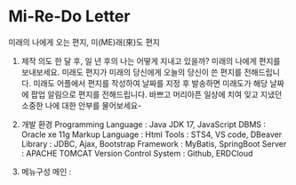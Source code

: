# Mi-Re-Do Letter
미래의 나에게 오는 편지, 미(ME)래(來)도 편지

1. 제작 의도
  한 달 후, 일 년 후의 나는 어떻게 지내고 있을까? 미래의 나에게 편지를 보내보세요.
  미래도 편지가 미래의 당신에게 오늘의 당신이 쓴 편지를 전해드립니다.
  미래도 어플에서 편지를 작성하여 날짜를 지정 후 발송하면 미래도가 해당 날짜에 팝업 알림으로 편지를 전해드립니다.
  바쁘고 머리아픈 일상에 치여 잊고 지냈던 소중한 나에 대한 안부를 물어보세요-

2. 개발 환경
   Programming Language : Java JDK 17, JavaScript
   DBMS : Oracle xe 11g
   Markup Language : Html
   Tools : STS4, VS code, DBeaver
   Library : JDBC, Ajax, Bootstrap
   Framework : MyBatis, SpringBoot
   Server : APACHE TOMCAT
   Version Control System : Github, ERDCloud

3. 메뉴구성
   메인 :
   

